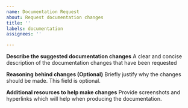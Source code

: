 ```yaml
---
name: Documentation Request
about: Request documentation changes
title: ''
labels: documentation
assignees: ''

---
```


**Describe the suggested documentation changes**
A clear and concise description of the documentation changes that have been requested

**Reasoning behind changes (Optional)**
Briefly justify why the changes should be made. This field is optional.

**Additional resources to help make changes**
Provide screenshots and hyperlinks which will help when producing the documentation.

